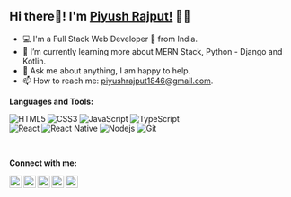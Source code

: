 ## Hi there👋! I'm [Piyush Rajput!](https://rajputpiyush.com) 🙋‍♂️

- 💻 I'm a Full Stack Web Developer 🚀 from India.
- 🌱 I’m currently learning more about MERN Stack, Python - Django and Kotlin.
- 💬 Ask me about anything, I am happy to help.
- 📫 How to reach me: piyushrajput1846@gmail.com.

**Languages and Tools:**

![HTML5](https://img.shields.io/badge/-HTML5-E34F26?style=flat-square&logo=html5&logoColor=white)
![CSS3](https://img.shields.io/badge/-CSS3-549FDE?style=flat-square&logo=css3&logoColor=white)
![JavaScript](https://img.shields.io/badge/-JavaScript-F7B93E?style=flat-square&logo=javascript&logoColor=fff)
![TypeScript](https://img.shields.io/badge/-TypeScript-0077C6?style=flat-square&logo=typescript&logoColor=fff)
<br>
![React](https://img.shields.io/badge/-React.js-45b8d8?style=flat-square&logo=react&logoColor=white)
![React Native](https://img.shields.io/badge/-React%20Native-45b8d8?style=flat-square&logo=react&logoColor=white)
![Nodejs](https://img.shields.io/badge/-Node.js-43853d?style=flat-square&logo=Node.js&logoColor=white)
![Git](https://img.shields.io/badge/-Git-F05032?style=flat-square&logo=git&logoColor=white)

<br>

**Connect with me:**

<a href="https://twitter.com/imPiyushrRajput">
  <img align="left" alt="Piyush's Twitter" width="22px" src="https://cdn.jsdelivr.net/npm/simple-icons@v3/icons/twitter.svg" />
</a>
<a href="https://linkedin.com/in/imPiyushrRajput">
  <img align="left" alt="Piyush's Linkdein" width="22px" src="https://cdn.jsdelivr.net/npm/simple-icons@v3/icons/linkedin.svg" />
</a>
<a href="https://github.com/imPiyushrRajput">
  <img align="left" alt="Piyush's Github" width="22px" src="https://cdn.jsdelivr.net/npm/simple-icons@v3/icons/github.svg" />
</a>
<a href="https://instagram.com/imPiyushrRajput" target="_blank">
  <img align="left" alt="Pawan'sPiyush's Instagram" width="22px" src="https://cdn.jsdelivr.net/npm/simple-icons@v3/icons/instagram.svg" />
</a>
<a href="https://www.facebook.com/imPiyushrRajput">
  <img align="left" alt="Piyush's Facebook" width="22px" src="https://cdn.jsdelivr.net/npm/simple-icons@v3/icons/facebook.svg" />
</a>
